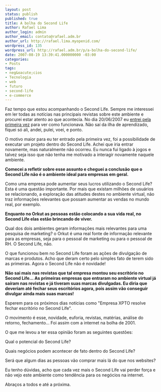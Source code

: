 ```yaml
---
layout: post
status: publish
published: true
title: A bolha do Second Life
author: Rafael Lima
author_login: admin
author_email: contato@rafael.adm.br
author_url: http://rafael.lima.myopenid.com/
wordpress_id: 135
wordpress_url: http://rafael.adm.br/p/a-bolha-do-second-life/
date: 2007-08-19 13:39:41.000000000 -03:00
categories:
- Posts
tags:
- neg&oacute;cios
- Tecnologia
- web
- futuro
- second-life
- e-commerce
---
```

Faz tempo que estou acompanhando o Second Life. Sempre me interessei em ler todas as not&iacute;cias nas principais revistas sobre este ambiente e procurei estar atento ao que acontecia. No dia 20/06/2007 eu <a href="http://rafael.adm.br/p/buzzword-second-life/">entrei pela primeira vez</a> para ver como funcionava. N&atilde;o sa&iacute; da ilha de aprendizado, fiquei s&oacute; ali, andei, pulei, voei, e ponto.

O motivo maior para eu ter entrado pela primeira vez, foi a possibilidade de executar um projeto dentro do Second Life. Achei que iria entrar novamente, mas naturalmente n&atilde;o ocorreu. Eu nunca fui ligado &agrave; jogos e talvez seja isso que n&atilde;o tenha me motivado a interagir novamente naquele ambiente.

<strong>Comecei a refletir sobre esse assunto e cheguei a conclus&atilde;o que o Second Life n&atilde;o &eacute; o ambiente ideal para empresas em geral.</strong>

Como uma empresa pode aumentar seus lucros utilizando o Second Life? Esta &eacute; uma quest&atilde;o importante. Por mais que existam milh&otilde;es de usu&aacute;rios se relacionando, a explora&ccedil;&atilde;o das atitudes destes no ambiente virtual, n&atilde;o traz informa&ccedil;&otilde;es relevantes que possam aumentar as vendas no mundo real, por exemplo.

<strong>Enquanto no Orkut as pessoas est&atilde;o colocando a sua vida real, no Second Life elas est&atilde;o brincando de viver.</strong>

Qual dos dois ambientes geram informa&ccedil;&otilde;es mais relevantes para uma pesquisa de marketing? o Orkut &eacute; uma real fonte de informa&ccedil;&atilde;o relevante para as empresas, seja para o pessoal de marketing ou para o pessoal de RH. O Second Life, n&atilde;o.

O que funcionou bem no Second Life foram as a&ccedil;&otilde;es de divulga&ccedil;&atilde;o de marcas e produtos. Acho que deram certo pelo simples fato de terem sido as primeiras. Agora o Second Life n&atilde;o &eacute; novidade!

<strong>N&atilde;o sai mais nas revistas que tal empresa montou seu escrit&oacute;rio no Second Life... As primeiras empresas que entraram no ambiente virtual j&aacute; sa&iacute;ram nas revistas e j&aacute; tiveram suas marcas divulgadas. Eu diria que deveriam at&eacute; fechar seus escrit&oacute;rios agora, pois assim v&atilde;o conseguir divulgar ainda mais suas marcas!</strong>

Esperem para os pr&oacute;ximos dias not&iacute;cias como "Empresa XPTO resolve fechar escrit&oacute;rio no Second Life".

O movimento &eacute; esse, novidade, euforia, revistas, mat&eacute;rias, an&aacute;lise do retorno, fechamento... Foi assim com a internet na bolha de 2001.

O que me levou a ter essa opini&atilde;o foram as seguintes quest&otilde;es:

Qual o potencial do Second Life?

Quais neg&oacute;cios podem acontecer de fato dentro do Second Life?

Ser&aacute; que algum dias as pessoas v&atilde;o comprar mais l&aacute; do que nos websites?

Eu tenho d&uacute;vidas, acho que cada vez mais o Second Life vai perder for&ccedil;a e n&atilde;o vejo este ambiente como tend&ecirc;ncia para os neg&oacute;cios na internet.

Abra&ccedil;os a todos e at&eacute; a pr&oacute;xima.
